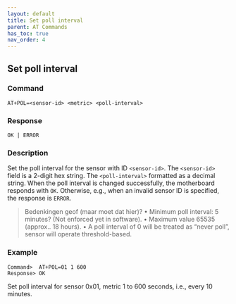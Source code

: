 ```yaml
---
layout: default
title: Set poll interval
parent: AT Commands
has_toc: true
nav_order: 4
---
```


## Set poll interval

### Command
```
AT+POL=<sensor-id> <metric> <poll-interval>
```

### Response
```
OK | ERROR
```

### Description
Set the poll interval for the sensor with ID `<sensor-id>`. The `<sensor-id>` field is a 2-digit hex string. The `<poll-interval>` formatted as a decimal string. When the poll interval is changed successfully, the motherboard responds with `OK`. Otherwise, e.g., when an invalid sensor ID is specified, the response is `ERROR`.

> Bedenkingen geof (maar moet dat hier)?
>•	Minimum poll interval: 5 minutes? (Not enforced yet in software).
>•	Maximum value 65535 (approx.. 18 hours).
>•	A poll interval of 0 will be treated as “never poll”, sensor will operate threshold-based.

### Example
```
Command>  AT+POL=01 1 600
Response> OK
```
Set poll interval for sensor 0x01, metric 1 to 600 seconds, i.e., every 10 minutes.

